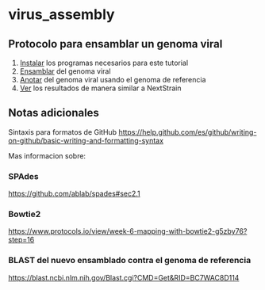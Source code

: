 # virus_assembly
## Protocolo para ensamblar un genoma viral

1. [Instalar](https://github.com/quipupe/virus_assembly/wiki/Instalacion-de-programas) los programas necesarios para este tutorial
2. [Ensamblar](https://github.com/quipupe/virus_assembly/wiki/Ensamblaje-del-genoma-viral) del genoma viral
3. [Anotar](https://github.com/quipupe/virus_assembly/wiki/Anotacion-del-genoma) del genoma viral usando el genoma de referencia
4. [Ver](https://github.com/quipupe/virus_assembly/wiki/NextStrain) los resultados de manera similar a NextStrain
## Notas adicionales
Sintaxis para formatos de GitHub
https://help.github.com/es/github/writing-on-github/basic-writing-and-formatting-syntax

Mas informacion sobre:
### SPAdes
https://github.com/ablab/spades#sec2.1
### Bowtie2
https://www.protocols.io/view/week-6-mapping-with-bowtie2-g5zby76?step=16
### BLAST del nuevo ensamblado contra el genoma de referencia
https://blast.ncbi.nlm.nih.gov/Blast.cgi?CMD=Get&RID=BC7WAC8D114

